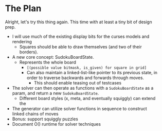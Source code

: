 
# The Plan

Alright, let's try this thing again. This time with at least a tiny bit of design prep.

* I will use much of the existing display bits for the curses models and rendering
  * Squares should be able to draw themselves (and two of their borders).
* A new core concept: SudokuBoardState.
    * Represents the whole board
        * `[(possible value bitmask, is_given) for square in grid]`
        * Can also maintain a linked-list-like pointer to its previous state,
          in order to traverse backwards and forwards through moves.
            * This should enable teasing out of testcases
* The solver can then operate as functions with a `SudokuBoardState` as a param, and return a new `SudokuBoardState`.
    * Different board styles (x, meta, and eventually squiggly) can extend the
* The generator can utilize solver functions in sequence to construct linked chains of moves
* Bonus: support squiggly puzzles
* Document O() runtime for solver techniques
